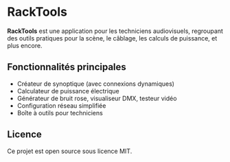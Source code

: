 # RackTools

**RackTools** est une application pour les techniciens audiovisuels, regroupant des outils pratiques pour la scène, le câblage, les calculs de puissance, et plus encore.

## Fonctionnalités principales

- Créateur de synoptique (avec connexions dynamiques)
- Calculateur de puissance électrique
- Générateur de bruit rose, visualiseur DMX, testeur vidéo
- Configuration réseau simplifiée
- Boîte à outils pour techniciens

## Licence

Ce projet est open source sous licence MIT.
